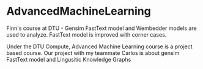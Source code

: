 # AdvancedMachineLearning
Finn's course at DTU - Gensim FastText model and Wembedder models are used to analyze. FastText model is improved with corner cases.

Under the DTU Compute, Advanced Machine Learning course is a project based course. Our project with my teammate Carlos is about gensim FastText model and Lingusitic Knowledge Graphs
